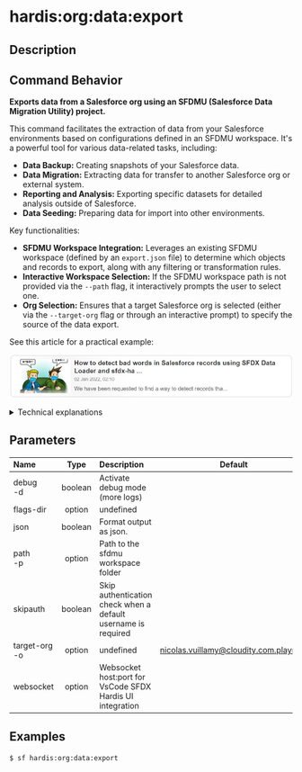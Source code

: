 <!-- This file has been generated with command 'sf hardis:doc:plugin:generate'. Please do not update it manually or it may be overwritten -->
# hardis:org:data:export

## Description


## Command Behavior

**Exports data from a Salesforce org using an SFDMU (Salesforce Data Migration Utility) project.**

This command facilitates the extraction of data from your Salesforce environments based on configurations defined in an SFDMU workspace. It's a powerful tool for various data-related tasks, including:

- **Data Backup:** Creating snapshots of your Salesforce data.
- **Data Migration:** Extracting data for transfer to another Salesforce org or external system.
- **Reporting and Analysis:** Exporting specific datasets for detailed analysis outside of Salesforce.
- **Data Seeding:** Preparing data for import into other environments.

Key functionalities:

- **SFDMU Workspace Integration:** Leverages an existing SFDMU workspace (defined by an `export.json` file) to determine which objects and records to export, along with any filtering or transformation rules.
- **Interactive Workspace Selection:** If the SFDMU workspace path is not provided via the `--path` flag, it interactively prompts the user to select one.
- **Org Selection:** Ensures that a target Salesforce org is selected (either via the `--target-org` flag or through an interactive prompt) to specify the source of the data export.

See this article for a practical example:

[![How to detect bad words in Salesforce records using SFDX Data Loader and sfdx-hardis](https://github.com/hardisgroupcom/sfdx-hardis/raw/main/docs/assets/images/article-badwords.jpg)](https://nicolas.vuillamy.fr/how-to-detect-bad-words-in-salesforce-records-using-sfdx-data-loader-and-sfdx-hardis-171db40a9bac)

<details markdown="1">
<summary>Technical explanations</summary>

The command's technical implementation relies heavily on the SFDMU plugin:

- **SFDMU Integration:** It acts as a wrapper around the `sfdmu` plugin, which performs the actual data export operations. The command provides an assisted interface for SFDMU execution.
- **`exportData` Utility:** The core logic for executing the SFDMU export process is encapsulated within the `exportData` utility function, which takes the SFDMU workspace path and the source username as arguments.
- **Interactive Prompts:** Uses `selectDataWorkspace` to allow the user to choose an SFDMU project and `promptOrgUsernameDefault` for selecting the source Salesforce org when not running in a CI environment.
- **Environment Awareness:** Checks the `isCI` flag to determine whether to run in an interactive mode (prompting for user input) or a non-interactive mode (relying solely on command-line flags).
- **Required Plugin:** It explicitly lists `sfdmu` as a required plugin, ensuring that the necessary dependency is in place before execution.
</details>


## Parameters

|Name|Type|Description|Default|Required|Options|
|:---|:--:|:----------|:-----:|:------:|:-----:|
|debug<br/>-d|boolean|Activate debug mode (more logs)||||
|flags-dir|option|undefined||||
|json|boolean|Format output as json.||||
|path<br/>-p|option|Path to the sfdmu workspace folder||||
|skipauth|boolean|Skip authentication check when a default username is required||||
|target-org<br/>-o|option|undefined|nicolas.vuillamy@cloudity.com.playnico|||
|websocket|option|Websocket host:port for VsCode SFDX Hardis UI integration||||

## Examples

```shell
$ sf hardis:org:data:export
```


